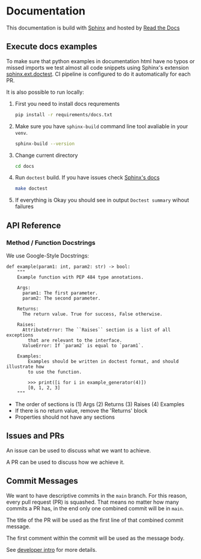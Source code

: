 # Documentation

This documentation is build with [Sphinx](https://www.sphinx-doc.org/) and
hosted by [Read the Docs](https://about.readthedocs.com/)

## Execute docs examples

To make sure that python examples in documentation html have no typos or missed imports we test almost all code snippets using Sphinx's extension [sphinx.ext.doctest](https://www.sphinx-doc.org/en/master/usage/extensions/doctest.html).
CI pipeline is configured to do it automatically for each PR.

It is also possible to run locally:

1. First you need to install docs requrements

   ```bash
   pip install -r requirements/docs.txt
   ```

2. Make sure you have `sphinx-build` command line tool avaliable in your `venv`.

   ```bash
   sphinx-build --version
   ```

3. Change current directory

   ```bash
   cd docs
   ```

4. Run `doctest` build. If you have issues check [Sphinx's docs](https://www.sphinx-doc.org/en/master/usage/quickstart.html#running-the-build)

   ```bash
   make doctest
   ```

5. If everything is Okay you should see in output `Doctest summary` wihout failures

## API Reference

### Method / Function Docstrings

We use Google-Style Docstrings:

```
def example(param1: int, param2: str) -> bool:
    """
    Example function with PEP 484 type annotations.

    Args:
      param1: The first parameter.
      param2: The second parameter.

    Returns:
      The return value. True for success, False otherwise.

    Raises:
      AttributeError: The ``Raises`` section is a list of all exceptions
        that are relevant to the interface.
      ValueError: If `param2` is equal to `param1`.

    Examples:
        Examples should be written in doctest format, and should illustrate how
        to use the function.

        >>> print([i for i in example_generator(4)])
        [0, 1, 2, 3]
    """
```

* The order of sections is (1) Args (2) Returns (3) Raises (4) Examples
* If there is no return value, remove the 'Returns' block
* Properties should not have any sections


## Issues and PRs

An issue can be used to discuss what we want to achieve.

A PR can be used to discuss how we achieve it.

## Commit Messages

We want to have descriptive commits in the `main` branch. For this reason, every
pull request (PR) is squashed. That means no matter how many commits a PR has,
in the end only one combined commit will be in `main`.

The title of the PR will be used as the first line of that combined commit message.

The first comment within the commit will be used as the message body.

See [developer intro](intro.md#commit-messages) for more details.

